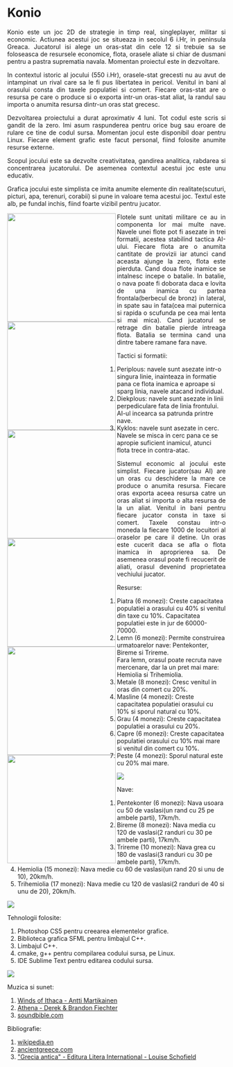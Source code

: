 # Konio

<p align=justify>Konio este un joc 2D de strategie in timp real, singleplayer, militar si economic. Actiunea acestui joc se situeaza in secolul 6 i.Hr, in peninsula Greaca. Jucatorul isi alege un oras-stat din cele 12 si trebuie sa se foloseasca de resursele economice, flota, orasele aliate si chiar de dusmani pentru a pastra suprematia navala. Momentan proiectul este in dezvoltare.</p>

<p align=justify>In contextul istoric al jocului (550 i.Hr), orasele-stat grecesti nu au avut de intampinat un rival care sa le fi pus libertatea in pericol. Venitul in bani al orasului consta din taxele populatiei si comert. Fiecare oras-stat are o resursa pe care o produce si o exporta intr-un oras-stat aliat, la randul sau importa o anumita resursa dintr-un oras stat grecesc.</p>

<p align=justify>Dezvoltarea proiectului a durat aproximativ 4 luni. Tot codul este scris si gandit de la zero. Imi asum raspunderea pentru orice bug sau eroare de rulare ce tine de codul sursa. Momentan jocul este disponibil doar pentru Linux. Fiecare element grafic este facut personal, fiind folosite anumite resurse externe.</p>

<p align=justify>Scopul jocului este sa dezvolte creativitatea, gandirea analitica, rabdarea si concentrarea jucatorului. De asemenea contextul acestui joc este unu educativ.</p>

<p align=justify>Grafica jocului este simplista ce imita anumite elemente din realitate(scuturi, picturi, apa, terenuri, corabii) si pune in valoare tema acestui joc. Textul este alb, pe fundal inchis, fiind foarte vizibil pentru jucator.</p>

<img height=250 align=left src='https://raw.githubusercontent.com/BalescuOvidiu/Konio/master/Gallery/0.png'/>
<img height=250 align=left src='https://raw.githubusercontent.com/BalescuOvidiu/Konio/master/Gallery/1.png'/>

<p align=justify>Flotele sunt unitati militare ce au in componenta lor mai multe nave. Navele unei flote pot fi asezate in trei formatii, acestea stabilind tactica AI-ului. Fiecare flota are o anumita cantitate de provizii iar atunci cand aceasta ajunge la zero, flota este pierduta. Cand doua flote inamice se intalnesc incepe o batalie. In batalie, o nava poate fi doborata daca e lovita de una inamica cu partea frontala(berbecul de bronz) in lateral, in spate sau in fata(cea mai puternica si rapida o scufunda pe cea mai lenta si mai mica). Cand jucatorul se retrage din batalie pierde intreaga flota. Batalia se termina cand una dintre tabere ramane fara nave.</p>

<img height=250 align=left src='https://raw.githubusercontent.com/BalescuOvidiu/Konio/master/Gallery/7.png'/>
<img height=250 align=left src='https://raw.githubusercontent.com/BalescuOvidiu/Konio/master/Gallery/8.png'/>

Tactici si formatii:<br/>
1. Periplous: navele sunt asezate intr-o singura linie, inainteaza in formatie pana ce flota inamica e aproape si sparg linia, navele atacand individual.<br/>
2. Diekplous: navele sunt asezate in linii perpediculare fata de linia frontului. AI-ul  incearca sa patrunda printre nave.<br/>
3. Kyklos: navele sunt asezate in cerc. Navele se misca in cerc pana ce se apropie suficient inamicul, atunci flota trece in contra-atac.<br/>

<img height=250 align=left src='https://raw.githubusercontent.com/BalescuOvidiu/Konio/master/Gallery/10.png'/>
<img height=250 align=left src='https://raw.githubusercontent.com/BalescuOvidiu/Konio/master/Gallery/11.png'/>

<p align=justify>Sistemul economic al jocului este simplist. Fiecare jucator(sau AI) are un oras cu deschidere la mare ce produce o anumita resursa. Fiecare oras exporta aceea resursa catre un oras aliat si importa o alta resursa de la un aliat. Venitul in bani pentru fiecare jucator consta in taxe si comert. Taxele constau intr-o moneda la fiecare 1000 de locuitori al oraselor pe care il detine. Un oras este cucerit daca se afla o flota inamica in aproprierea sa. De asemenea orasul poate fi recucerit de aliati, orasul devenind proprietatea vechiului jucator.</p>

Resurse:<br/>
1. Piatra (6 monezi): Creste capacitatea populatiei a orasului cu 40% si venitul din taxe cu 10%. Capacitatea populatiei este in jur de 60000-70000.<br/>
2. Lemn (6 monezi): Permite construirea urmatoarelor nave: Pentekonter, Bireme si Trireme.<br/>
   Fara lemn, orasul poate recruta nave mercenare, dar la un pret mai mare: Hemiolia si Trihemiolia.<br/>
3. Metale (8 monezi): Cresc venitul in oras din comert cu 20%.<br/>
4. Masline (4 monezi): Creste capacitatea populatiei orasului cu 10% si sporul natural cu 10%.<br/>
5. Grau (4 monezi): Creste capacitatea populatiei a orasului cu 20%.<br/>
6. Capre (6 monezi): Creste capacitatea populatiei orasului cu 10% mai mare si venitul din comert cu 10%.<br>
7. Peste (4 monezi): Sporul natural este cu 20% mai mare.<br/>

<img src='https://raw.githubusercontent.com/BalescuOvidiu/Konio/master/Gallery/5.png'/>

Nave:<br/>
1. Pentekonter (6 monezi): Nava usoara cu 50 de vaslasi(un rand cu 25 pe ambele parti), 17km/h.<br/>
2. Bireme (8 monezi): Nava media cu 120 de vaslasi(2 randuri cu 30 pe ambele parti), 17km/h.<br/>
3. Trireme (10 monezi): Nava grea cu 180 de vaslasi(3 randuri cu 30 pe ambele parti), 17km/h.<br/>
4. Hemiolia (15 monezi): Nava medie cu 60 de vaslasi(un rand 20 si unu de 10), 20km/h.<br/>
5. Trihemiolia (17 monezi): Nava medie cu 120 de vaslasi(2 randuri de 40 si unu de 20), 20km/h.<br/>

<img src='https://raw.githubusercontent.com/BalescuOvidiu/Konio/master/Gallery/4.png'/>

Tehnologii folosite:<br/>
1. Photoshop CS5 pentru creearea elementelor grafice.<br/>
2. Biblioteca grafica SFML pentru limbajul C++.<br/>
3. Limbajul C++.<br/>
4. cmake, g++ pentru compilarea codului sursa, pe Linux.<br/>
5. IDE Sublime Text pentru editarea codului sursa.<br/>

<img src='https://raw.githubusercontent.com/BalescuOvidiu/Konio/master/Gallery/2.png'/>

Muzica si sunet:<br/>
1. <a href='https://www.youtube.com/watch?v=Eh51m6glEHo'>Winds of Ithaca - Antti Martikainen</a><br/>
2. <a href='https://www.youtube.com/watch?v=L-xEJxmxY_w'>Athena - Derek & Brandon Fiechter</a><br/>
3. <a href='www.soundbible.com'>soundbible.com</a><br/>

Bibliografie:<br/>
1. <a href='www.wikipedia.en'>wikipedia.en</a><br/>
2. <a href='www.ancientgreece.com'>ancientgreece.com</a><br/>
3. <a href='http://www.piticipecreier.ro/carte/52338-Grecia-antica.html'>"Grecia antica" - Editura Litera International - Louise Schofield</a><br/>
